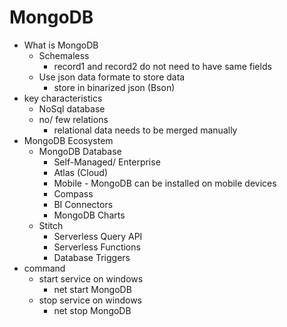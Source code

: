 # MongoDB

* What is MongoDB
  * Schemaless
    * record1 and record2 do not need to have same fields
  * Use json data formate to store data
    * store in binarized json (Bson)
* key characteristics
  * NoSql database
  * no/ few relations
    * relational data needs to be merged manually
* MongoDB Ecosystem
  * MongoDB Database
    * Self-Managed/ Enterprise
    * Atlas (Cloud)
    * Mobile - MongoDB can be installed on mobile devices
    * Compass
    * BI Connectors
    * MongoDB Charts
  * Stitch
    * Serverless Query API
    * Serverless Functions
    * Database Triggers
* command
  * start service on windows
    * net start MongoDB
  * stop service on windows
    * net stop MongoDB
